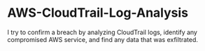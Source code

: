 # AWS-CloudTrail-Log-Analysis
I try to confirm a breach by analyzing CloudTrail logs, identify any compromised AWS service, and find any data that was exfiltrated.
